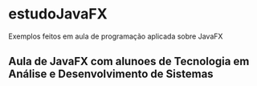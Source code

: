 # estudoJavaFX
Exemplos feitos em aula de programação aplicada sobre JavaFX

<h2> Aula de JavaFX com alunoes de Tecnologia em Análise e Desenvolvimento de Sistemas </h2>
